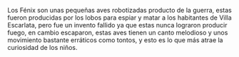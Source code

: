 Los Fénix son unas pequeñas aves robotizadas producto de la guerra, estas fueron producidas por los lobos para espiar y matar a los habitantes de Villa Escarlata, pero fue un invento fallido ya que estas nunca lograron producir fuego, en cambio escaparon, estas aves tienen un canto melodioso y unos movimiento bastante erráticos como tontos, y esto es lo que más atrae la curiosidad de los niños.
